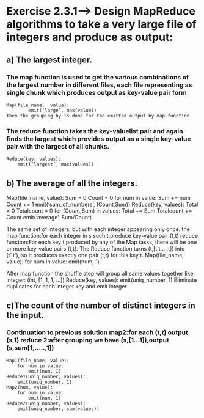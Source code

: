 # Exercise 2.3.1--> Design MapReduce algorithms to take a very large file of integers and produce as output:

## a) The largest integer.
### The map function is used to get the various combinations of the largest number in different files, each file representing as single chunk which produces output as key-value pair form
	Map(file_name,  value):
		    emit(‘large’, max(value))
	Then the grouping by is done for the emitted output by map function
### The reduce function takes the key-valuelist pair and again finds the largest which provides output as a single key-value pair with the largest of all chunks.
	Reduce(key, values):
		emit(‘largest’, max(values))
 
## b) The average of all the integers.
Map(file_name, value):
	Sum = 0 
	Count = 0
	for num in value:
		Sum += num
		Count += 1
	emit(‘sum_of_numbers’, (Count,Sum))
Reduce(key, values):
	Total = 0
	Totalcount = 0
	for (Count,Sum) in values:
		Total += Sum
		Totalcount += Count
	emit(‘average’, Sum/Count)
 
The same set of integers, but with each integer appearing only once.
the map function:for each integer in s such t,produce key-value pair (t,t)
reduce function:For each key t produced by any of the Map tasks, there will be one or more key-value pairs (t,t). The Reduce function turns (t,[t,t,...,t]) into (t',t'), so it produces exactly one pair (t,t) for this key t.
Map(file_name, value):
	for num in value:
		emit(num, 1)

After map function the shuffle step will group all same values together like integer: (int, [1, 1, 1, ...])
Reduce(key, values):
	emit(uniq_number, 1)
Eliminate duplicates for each integer key and emit integer

## c)The count of the number of distinct integers in the input.
### Continuation to previous solution map2:for each (t,t) output (s,1) reduce 2:after grouping we have (s,[1...1]),output (s,sum[1,.....,1])
	Map1(file_name, value):
		for num in value:
			emit(num, 1)
	Reduce1(uniq_number, values):
		emit(uniq_number, 1)
	Map2(num, value):
		for num in value:
			emit(num, 1)
	Reduce2(uniq_number, values):
		emit(uniq_number, sum(values))
